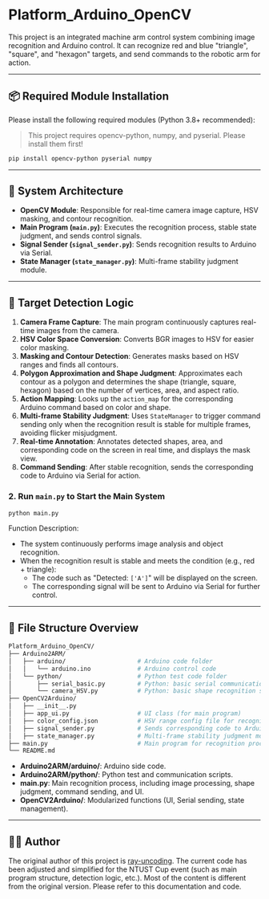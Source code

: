 # Platform_Arduino_OpenCV

This project is an integrated machine arm control system combining image recognition and Arduino control.
It can recognize red and blue "triangle", "square", and "hexagon" targets, and send commands to the robotic arm for action.

---

## 📦 Required Module Installation

Please install the following required modules (Python 3.8+ recommended):

> This project requires opencv-python, numpy, and pyserial. Please install them first!

```bash
pip install opencv-python pyserial numpy
```

---

## 🔧 System Architecture

- **OpenCV Module**: Responsible for real-time camera image capture, HSV masking, and contour recognition.
- **Main Program (`main.py`)**: Executes the recognition process, stable state judgment, and sends control signals.
- **Signal Sender (`signal_sender.py`)**: Sends recognition results to Arduino via Serial.
- **State Manager (`state_manager.py`)**: Multi-frame stability judgment module.

---

## 🎯 Target Detection Logic

1. **Camera Frame Capture**: The main program continuously captures real-time images from the camera.
2. **HSV Color Space Conversion**: Converts BGR images to HSV for easier color masking.
3. **Masking and Contour Detection**: Generates masks based on HSV ranges and finds all contours.
4. **Polygon Approximation and Shape Judgment**: Approximates each contour as a polygon and determines the shape (triangle, square, hexagon) based on the number of vertices, area, and aspect ratio.
5. **Action Mapping**: Looks up the `action_map` for the corresponding Arduino command based on color and shape.
6. **Multi-frame Stability Judgment**: Uses `StateManager` to trigger command sending only when the recognition result is stable for multiple frames, avoiding flicker misjudgment.
7. **Real-time Annotation**: Annotates detected shapes, area, and corresponding code on the screen in real time, and displays the mask view.
8. **Command Sending**: After stable recognition, sends the corresponding code to Arduino via Serial for action.

### 2. Run `main.py` to Start the Main System

```bash
python main.py
```

Function Description:

- The system continuously performs image analysis and object recognition.
- When the recognition result is stable and meets the condition (e.g., red + triangle):
  - The code such as "Detected: `['A']`" will be displayed on the screen.
  - The corresponding signal will be sent to Arduino via Serial for further control.

---

## 📁 File Structure Overview

```bash
Platform_Arduino_OpenCV/
├── Arduino2ARM/
│   ├── arduino/                    # Arduino code folder
│   │   └── arduino.ino             # Arduino control code
│   └── python/                     # Python test code folder
│       ├── serial_basic.py         # Python: basic serial communication script
│       └── camera_HSV.py           # Python: basic shape recognition script
├── OpenCV2Arduino/
│   ├── __init__.py
│   ├── app_ui.py                   # UI class (for main program)
│   ├── color_config.json           # HSV range config file for recognition and adjustment
│   ├── signal_sender.py            # Sends corresponding code to Arduino
│   ├── state_manager.py            # Multi-frame stability judgment module
├── main.py                         # Main program for recognition process
└── README.md
```
- **Arduino2ARM/arduino/**: Arduino side code.
- **Arduino2ARM/python/**: Python test and communication scripts.
- **main.py**: Main recognition process, including image processing, shape judgment, command sending, and UI.
- **OpenCV2Arduino/**: Modularized functions (UI, Serial sending, state management).

---

## 👨‍💻 Author

The original author of this project is [ray-uncoding](https://github.com/ray-uncoding).
The current code has been adjusted and simplified for the NTUST Cup event (such as main program structure, detection logic, etc.).
Most of the content is different from the original version. Please refer to this documentation and code.
